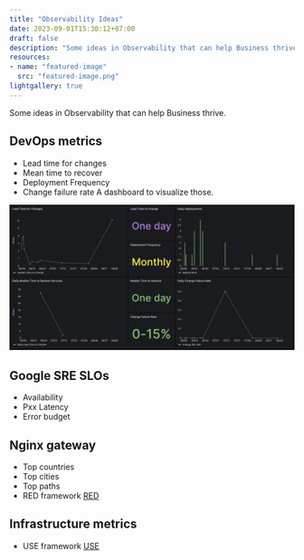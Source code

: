 ```yaml
---
title: "Observability Ideas"
date: 2023-09-01T15:30:12+07:00
draft: false
description: "Some ideas in Observability that can help Business thrive."
resources:
- name: "featured-image"
  src: "featured-image.png"
lightgallery: true
---
```


Some ideas in Observability that can help Business thrive.

<!--more-->

## DevOps metrics
- Lead time for changes
- Mean time to recover
- Deployment Frequency
- Change failure rate
A dashboard to visualize those.

![devops metrics](image.png "DevOps metrics")

## Google SRE SLOs
- Availability
- Pxx Latency
- Error budget

## Nginx gateway
- Top countries
- Top cities
- Top paths
- RED framework [RED](https://www.weave.works/blog/the-red-method-key-metrics-for-microservices-architecture/)

## Infrastructure metrics
- USE framework [USE](https://www.brendangregg.com/usemethod.html)